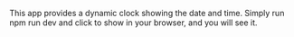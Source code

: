 This app provides a dynamic clock showing the date and time. Simply run npm run dev and click to show in your browser, and you will see it.

